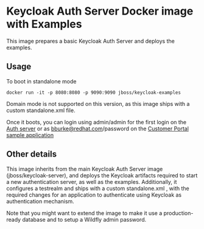 # Keycloak Auth Server Docker image with Examples

This image prepares a basic Keycloak Auth Server and deploys the examples.

## Usage

To boot in standalone mode

    docker run -it -p 8080:8080 -p 9090:9090 jboss/keycloak-examples

Domain mode is not supported on this version, as this image ships with a custom standalone.xml file. 

Once it boots, you can login using admin/admin for the first login on the [Auth server](http://localhost:8080/auth/admin/) or as bburke@redhat.com/password on the [Customer Portal sample application](http://localhost:8080/customer-portal/customers/view.jsp) 

## Other details

This image inherits from the main Keycloak Auth Server image (jboss/keycloak-server), and deploys the Keycloak artifacts required to start a new authentication server, as well as the examples. Additionally, it configures a testrealm and ships with a custom standalone.xml , with the required changes for an application to authenticate using Keycloak as authentication mechanism. 

Note that you might want to extend the image to make it use a production-ready database and to setup a Wildfly admin password.
